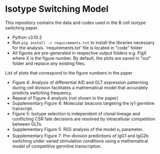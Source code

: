 # Isotype Switching Model

This repository contains the data and codes used in the B cell isotype switching paper.
- Python v3.10.2
- Run `pip install -r requirements.txt` to install the libraries necessary for the analysis. 'requirements.txt' file is located in "code" folder
- All figures are pre-generated in respective output folders e.g. FigX where X is the figure number. By default, the plots are saved in "out" folder and replace any existing files.


List of plots that correspond to the figure numbers in the paper
- Figure 4: Analysis of differential AID and GLT expression patterning during cell division facilitates a mathematical model that accurately predicts switching frequency.
- Repeat of Figure 4 analysis (not shown in the paper)
- Supplementary Figure 4: Molecular beacons targeting the Iy1 germline transcript.
- Figure 5: Isotype selection is independent of clonal lineage and conflicting CSR fate decisions are resolved by intracellular competition between GLTs.
- Supplementary Figure 5: RSS analysis of the model $\epsilon_1$ parameter.
- Supplementary Figure 7: Pre-division predictions of IgG1 and IgG2b switching under varied stimulation conditions using a mathematical model of competitive germline transcription.